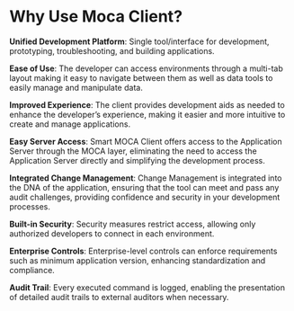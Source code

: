 # Why Use Moca Client?

**Unified Development Platform**: Single tool/interface for development, prototyping, troubleshooting, and building applications.

**Ease of Use**: The developer can access environments through a multi-tab layout making it easy to navigate between them as well as data tools to easily manage and manipulate data.

**Improved Experience**: The client provides development aids as needed to enhance the developer’s experience, making it easier and more intuitive to create and manage applications.

**Easy Server Access**: Smart MOCA Client offers access to the Application Server through the MOCA layer, eliminating the need to access the Application Server directly and simplifying the development process.

**Integrated Change Management**: Change Management is integrated into the DNA of the application, ensuring that the tool can meet and pass any audit challenges, providing confidence and security in your development processes.

**Built-in Security**: Security measures restrict access, allowing only authorized developers to connect in each environment.

**Enterprise Controls**: Enterprise-level controls can enforce requirements such as minimum application version, enhancing standardization and compliance.

**Audit Trail**: Every executed command is logged, enabling the presentation of detailed audit trails to external auditors when necessary.
